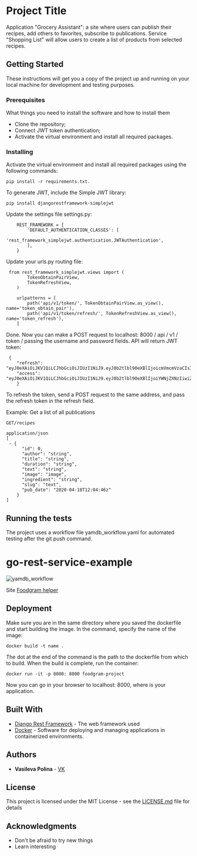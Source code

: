 # Project Title

Application "Grocery Assistant": a site where users can publish their recipes, add others to favorites, subscribe to publications. Service "Shopping List" will allow users to create a list of products from selected recipes.

## Getting Started

These instructions will get you a copy of the project up and running on your local machine for development and testing purposes. 

### Prerequisites

What things you need to install the software and how to install them

- Clone the repository;
- Connect JWT token authentication;
- Activate the virtual environment and install all required packages.

### Installing

Activate the virtual environment and install all required packages using the following commands:
```
pip install -r requirements.txt.
```
To generate JWT, include the Simple JWT library: 
```
pip install djangorestframework-simplejwt
``` 
Update the settings file settings.py:
```
    REST_FRAMEWORK = {
        'DEFAULT_AUTHENTICATION_CLASSES': [
            'rest_framework_simplejwt.authentication.JWTAuthentication',
        ],
    }
```
Update your urls.py routing file:
```
 from rest_framework_simplejwt.views import (
        TokenObtainPairView,
        TokenRefreshView,
    )
    
    urlpatterns = [
        path('api/v1/token/', TokenObtainPairView.as_view(), name='token_obtain_pair'),
        path('api/v1/token/refresh/', TokenRefreshView.as_view(), name='token_refresh'),
    ] 
```
Done.
Now you can make a POST request to localhost: 8000 / api / v1 / token / passing the username and password fields. API will return JWT token:
```
 {
    "refresh": "eyJ0eXAiOiJKV1QiLCJhbGciOiJIUzI1NiJ9.eyJ0b2tlbl90eXBlIjoicmVmcmVzaCIsImV4cCI6MTU4NzEyODUzNSwianRpIjoiNzRmMDhkOGEwODQ4NGEzYjgyZmM4MDRhMTQ3ZTEyZmIiLCJ1c2VyX2lkIjoxfQ.GW7Obcvy2TWgsEI5lqSx9BC1mxk0WnsywBHrXScs7bI",
    "access": "eyJ0eXAiOiJKV1QiLCJhbGciOiJIUzI1NiJ9.eyJ0b2tlbl90eXBlIjoiYWNjZXNzIiwiZXhwIjoxNTg3MDQyNDM1LCJqdGkiOiI5ZmNjMWE5YTM5NDQ0Y2Q4OWJlOGFlOGRlYWQxNDE0ZSIsInVzZXJfaWQiOjF9.ZkEdzDN5pNgYToDRJq1CKHjIglK1ir1fhnfcXkmziuk"
    } 
```
To refresh the token, send a POST request to the same address, and pass the refresh token in the refresh field.


Example: Get a list of all publications
```
GET/recipes
```
```
application/json
[
 - {
      "id": 0,
      "author": "string",
      "title": "string",
      "duration": "string",
      "text": "string",
      "image": "image",
      "ingredient": "string",
      "slug": "text",
      "pub_date": "2020-04-18T12:04:46z"
    }
]
```
## Running the tests

The project uses a workflow file yamdb_workflow.yaml for automated testing after the git push command.

# go-rest-service-example

![yamdb_workflow](https://github.com/Polinavas95/foodgram-project/workflows/foodgram/badge.svg)

Site
[Foodgram helper](http://84.252.130.89/recipes)

## Deployment

Make sure you are in the same directory where you saved the dockerfile and start building the image. In the command, specify the name of the image: 
```
docker build -t name .
```
The dot at the end of the command is the path to the dockerfile from which to build.
When the build is complete, run the container: 
```
docker run -it -p 8000: 8000 foodgram-project
```
Now you can go in your browser to localhost: 8000, where is your application.

## Built With

* [Django Rest Framework](https://www.django-rest-framework.org/) - The web framework used
* [Docker](https://www.docker.com/) - Software for deploying and managing applications in containerized environments.

## Authors

* **Vasileva Polina** - [VK](https://vk.com/id36439980)

## License

This project is licensed under the MIT License - see the [LICENSE.md](LICENSE.md) file for details

## Acknowledgments

* Don't be afraid to try new things
* Learn interesting
